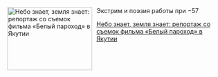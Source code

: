 <!--2025-06-14 15:30:51-->
<div class="yb">
  <div class="rss kino_teatr"><a href="https://www.kino-teatr.ru/blog/y2025/6-14/2092/" title="Небо знает, земля знает: репортаж со съемок фильма «Белый пароход» в Якутии"><img src="https://www.kino-teatr.ru/blog/2/9/2092/poster.jpg" width="196" height="147" align="left" hspace="5" style="margin: 0px 10px 0px 5px" alt="Небо знает, земля знает: репортаж со съемок фильма «Белый пароход» в Якутии"/></a>Экстрим и поэзия работы при &#8722;57 <p class="titl"><a href="https://www.kino-teatr.ru/blog/y2025/6-14/2092/">Небо знает, земля знает: репортаж со съемок фильма «Белый пароход» в Якутии</a></p></div>
</div>
